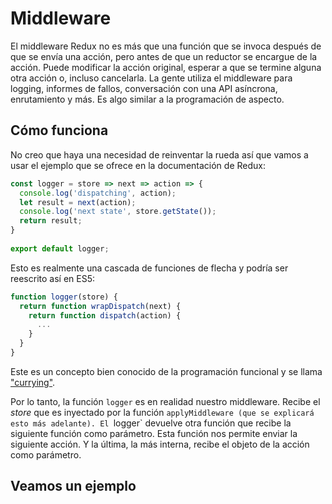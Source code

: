 # Middleware

El middleware Redux no es más que una función que se invoca después de que se envía una acción, pero antes de que un reductor se encargue de la acción. Puede modificar la acción original, esperar a que se termine alguna otra acción o, incluso cancelarla. La gente utiliza el middleware para logging, informes de fallos, conversación con una API asíncrona, enrutamiento y más. Es algo similar a la programación de aspecto.

## Cómo funciona

No creo que haya una necesidad de reinventar la rueda así que vamos a usar el ejemplo que se ofrece en la documentación de Redux:

```js
const logger = store => next => action => {
  console.log('dispatching', action);
  let result = next(action);
  console.log('next state', store.getState());
  return result;
}
 
export default logger;
```

Esto es realmente una cascada de funciones de flecha y podría ser reescrito así en ES5:

```js
function logger(store) {
  return function wrapDispatch(next) {
    return function dispatch(action) {
      ...
    }
  }
}
```

Este es un concepto bien conocido de la programación funcional y se llama ["currying"](https://www.youtube.com/watch?v=iZLP4qOwY8I).

Por lo tanto, la función `logger` es en realidad nuestro middleware. Recibe el _store_ que es inyectado por la función `applyMiddleware (que se explicará esto más adelante).
El `logger` devuelve otra función que recibe la siguiente función como parámetro. Esta función nos permite enviar la siguiente acción.
Y la última, la más interna, recibe el objeto de la acción como parámetro.

## Veamos un ejemplo 



